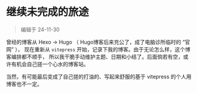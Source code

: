 # 继续未完成的旅途
> 编辑于 24-11-30

曾经的博客从 Hexo -> Hugo （ Hugo博客后来充公了，成了电脑诊所临时的 “官网” ），
现在重新从 `vitepress` 开始，记录下我的博客。由于无论怎么样，这个博客编排都不顺手，
所以我干脆手动维护主题、日期和小结了。后面倘若有空，或许有机会自己搓一个心水的博客站。

当然，有可能最后变成了自己搓的打油的、写起来舒服的基于 vitepress 的个人用博客也不一定。